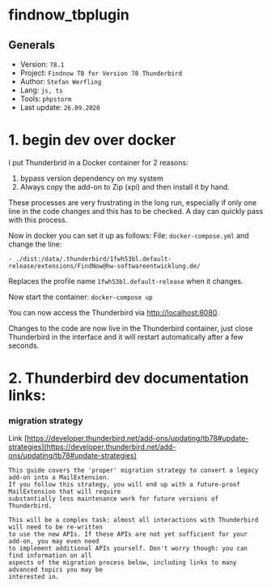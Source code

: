 # findnow_tbplugin
## Generals
* Version: ```78.1```
* Project: ```Findnow TB for Version 78 Thunderbird```
* Author: ```Stefan Werfling```
* Lang: ```js, ts```
* Tools: ```phpstorm```
* Last update: ```26.09.2020```

# 1. begin dev over docker
I put Thunderbrid in a Docker container for 2 reasons:
1) bypass version dependency on my system
2) Always copy the add-on to Zip (xpi) and then install it by hand.

These processes are very frustrating in the long run, especially if only one line in the code changes and this has to be checked. A day can quickly pass with this process.

Now in docker you can set it up as follows:
File: ```docker-compose.yml``` and change the line:
```
- ./dist:/data/.thunderbird/1fwh53bl.default-release/extensions/FindNow@hw-softwareentwicklung.de/
```
Replaces the profile name ```1fwh53bl.default-release``` when it changes.

Now start the container:
``
docker-compose up
``

You can now access the Thunderbird via [http://localhost:8080](http://localhost:8080).

Changes to the code are now live in the Thunderbird container, just close Thunderbird in the interface and it will restart automatically after a few seconds.


# 2. Thunderbird dev documentation links:


### migration strategy 
Link [https://developer.thunderbird.net/add-ons/updating/tb78#update-strategies](https://developer.thunderbird.net/add-ons/updating/tb78#update-strategies)
```
This guide covers the 'proper' migration strategy to convert a legacy add-on into a MailExtension. 
If you follow this strategy, you will end up with a future-proof MailExtension that will require 
substantially less maintenance work for future versions of Thunderbird.

This will be a complex task: almost all interactions with Thunderbird will need to be re-written 
to use the new APIs. If these APIs are not yet sufficient for your add-on, you may even need 
to implement additional APIs yourself. Don't worry though: you can find information on all 
aspects of the migration process below, including links to many advanced topics you may be 
interested in.
```

